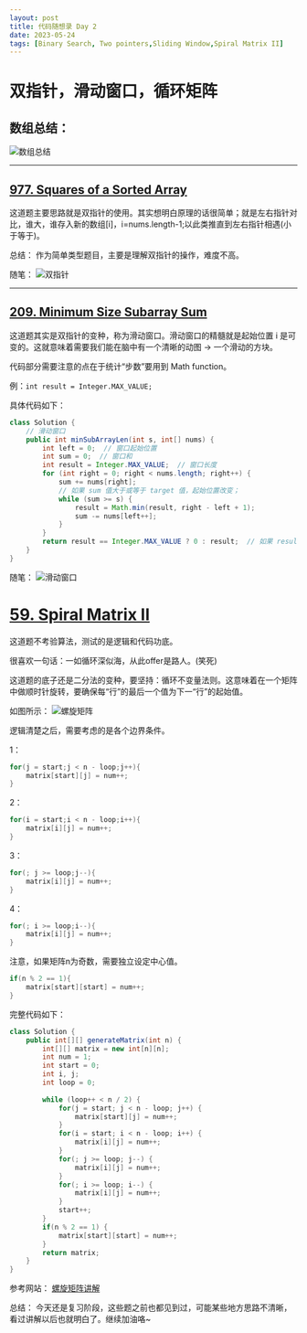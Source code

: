 ```yaml
---
layout: post
title: 代码随想录 Day 2
date: 2023-05-24
tags: [Binary Search, Two pointers,Sliding Window,Spiral Matrix II]
---
```

# 双指针，滑动窗口，循环矩阵

## 数组总结：

![数组总结](/images/day2数组总结.png)

---

## [977. Squares of a Sorted Array](https://leetcode.com/problems/squares-of-a-sorted-array/)

这道题主要思路就是双指针的使用。其实想明白原理的话很简单；就是左右指针对比，谁大，谁存入新的数组[i]，i=nums.length-1;以此类推直到左右指针相遇(小于等于)。

总结：
作为简单类型题目，主要是理解双指针的操作，难度不高。

随笔：
![双指针](/images/day2双指针.jpg)

---

## [209. Minimum Size Subarray Sum](https://leetcode.com/problems/minimum-size-subarray-sum/)

这道题其实是双指针的变种，称为滑动窗口。滑动窗口的精髓就是起始位置 i 是可变的。这就意味着需要我们能在脑中有一个清晰的动图 -> 一个滑动的方块。

代码部分需要注意的点在于统计“步数”要用到 Math function。

例：`int result = Integer.MAX_VALUE;`

具体代码如下：

```java
class Solution {  
    // 滑动窗口  
    public int minSubArrayLen(int s, int[] nums) {  
        int left = 0;  // 窗口起始位置
        int sum = 0;  // 窗口和
        int result = Integer.MAX_VALUE;  // 窗口长度 
        for (int right = 0; right < nums.length; right++) {  
            sum += nums[right];  
            // 如果 sum 值大于或等于 target 值，起始位置改变；
            while (sum >= s) {  
                result = Math.min(result, right - left + 1);  
                sum -= nums[left++];  
            }  
        }  
        return result == Integer.MAX_VALUE ? 0 : result;  // 如果 result 为零，输出 0.
    }  
}  
```

随笔：
![滑动窗口](/images/day2滑动窗口.jpg)





# [59. Spiral Matrix II](https://leetcode.com/problems/spiral-matrix-ii/description/)

这道题不考验算法，测试的是逻辑和代码功底。

很喜欢一句话：一如循环深似海，从此offer是路人。(笑死)

这道题的底子还是二分法的变种，要坚持：循环不变量法则。这意味着在一个矩阵中做顺时针旋转，要确保每“行”的最后一个值为下一“行”的起始值。

如图所示：
![螺旋矩阵](/images/day2螺旋矩阵.png)

逻辑清楚之后，需要考虑的是各个边界条件。

1：
```java
for(j = start;j < n - loop;j++){
    matrix[start][j] = num++;
}
```
2：
```java
for(i = start;i < n - loop;i++){
    matrix[i][j] = num++;
}
```
3：
```java
for(; j >= loop;j--){
    matrix[i][j] = num++;
}
```
4：
```java
for(; i >= loop;i--){
    matrix[i][j] = num++;
}
```
注意，如果矩阵n为奇数，需要独立设定中心值。
```java
if(n % 2 == 1){
    matrix[start][start] = num++;
}
```
完整代码如下：
````java
class Solution {  
    public int[][] generateMatrix(int n) {  
        int[][] matrix = new int[n][n];  
        int num = 1;  
        int start = 0;  
        int i, j;  
        int loop = 0;  
  
        while (loop++ < n / 2) {  
            for(j = start; j < n - loop; j++) {  
                matrix[start][j] = num++;  
            }  
            for(i = start; i < n - loop; i++) {  
                matrix[i][j] = num++;  
            }  
            for(; j >= loop; j--) {  
                matrix[i][j] = num++;  
            }  
            for(; i >= loop; i--) {  
                matrix[i][j] = num++;  
            }  
            start++;  
        }  
        if(n % 2 == 1) {  
            matrix[start][start] = num++;  
        }  
        return matrix;  
    }  
}
````
参考网站：
[螺旋矩阵讲解](https://programmercarl.com/0059.%E8%9E%BA%E6%97%8B%E7%9F%A9%E9%98%B5II.html#%E6%80%9D%E8%B7%AF)

总结：
今天还是复习阶段，这些题之前也都见到过，可能某些地方思路不清晰，看过讲解以后也就明白了。继续加油咯~




